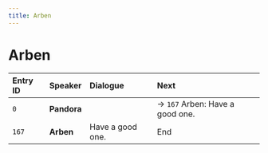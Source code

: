 ```yaml
---
title: Arben
---
```


# Arben


| Entry ID | Speaker | Dialogue | Next |
| :------- | :------ | :------- | :------------ |
| `0` | **Pandora** |  | → `167` Arben: Have a good one\. |
| `167` | **Arben** | Have a good one\. | End |
